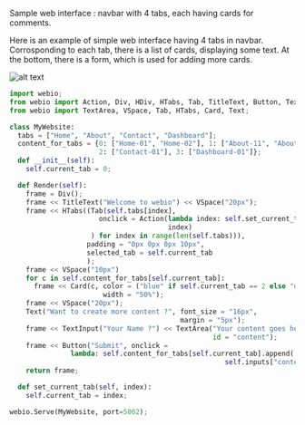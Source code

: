 Sample web interface : navbar with 4 tabs, each having cards for comments.

Here is an example of simple web interface having 4 tabs in navbar. Corrosponding to each tab, there is a list of cards, displaying some text. At the bottom, there is a form, which is used for adding more cards.

![alt text](https://i.imgur.com/wpiVJ14.gif "webio demo")

```python
import webio;
from webio import Action, Div, HDiv, HTabs, Tab, TitleText, Button, TextInput
from webio import TextArea, VSpace, Tab, HTabs, Card, Text;

class MyWebsite:
  tabs = ["Home", "About", "Contact", "Dashboard"];
  content_for_tabs = {0: ["Home-01", "Home-02"], 1: ["About-11", "About-12"],
                      2: ["Contact-01"], 3: ["Dashboard-01"]};
  def __init__(self):
    self.current_tab = 0;

  def Render(self):
    frame = Div();
    frame << TitleText("Welcome to webio") << VSpace("20px");
    frame << HTabs((Tab(self.tabs[index],
                      onclick = Action(lambda index: self.set_current_tab(index),
                                       index)
                    ) for index in range(len(self.tabs))),
                   padding = "0px 0px 0px 10px",
                   selected_tab = self.current_tab
                   );
    frame << VSpace("10px")
    for c in self.content_for_tabs[self.current_tab]:
      frame << Card(c, color = ("blue" if self.current_tab == 2 else "default"),
                       width = "50%");
    frame << VSpace("20px");
    Text("Want to create more content ?", font_size = "16px",
                                          margin = "5px");
    frame << TextInput("Your Name ?") << TextArea("Your content goes here",
                                                  id = "content");
    frame << Button("Submit", onclick =
               lambda: self.content_for_tabs[self.current_tab].append(
                                                     self.inputs["content"]));
    return frame;

  def set_current_tab(self, index):
    self.current_tab = index;

webio.Serve(MyWebsite, port=5002);
```
